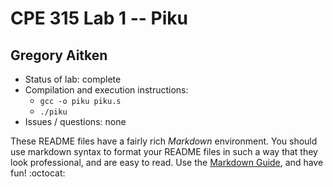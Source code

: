 # CPE 315 Lab 1 -- Piku

## Gregory Aitken

* Status of lab: complete
* Compilation and execution instructions:
  * `gcc -o piku piku.s`
  * `./piku`
* Issues / questions: none

These README files have a fairly rich _Markdown_ environment. You should use
markdown syntax to format your README files in such a way that they look
professional, and are easy to read. Use the 
[Markdown Guide](https://guides.github.com/features/mastering-markdown/), and
have fun! :octocat:


